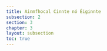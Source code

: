 ```yaml
---
title: Ainmfhocal Cinnte nó Éiginnte
subsection: 2
section: 3
chapter: 3
layout: subsection
toc: true
---
```

